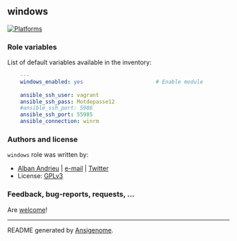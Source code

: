 ## windows

  [![Platforms](http://img.shields.io/badge/platforms-windows-lightgrey.svg?style=flat)](#)





### Role variables

List of default variables available in the inventory:

```yaml
    ---
    windows_enabled: yes                       # Enable module
    
    ansible_ssh_user: vagrant
    ansible_ssh_pass: Motdepasse12
    #ansible_ssh_port: 5986
    ansible_ssh_port: 55985
    ansible_connection: winrm
```




### Authors and license

`windows` role was written by:
- [Alban Andrieu](nabla.mobi) | [e-mail](mailto:alban.andrieu@free.fr) | [Twitter](https://twitter.com/AlbanAndrieu)
- License: [GPLv3](https://tldrlegal.com/license/gnu-general-public-license-v3-%28gpl-3%29)

### Feedback, bug-reports, requests, ...

Are [welcome](https://github.com/AlbanAndrieu/ansible-windows/issues)!

***

README generated by [Ansigenome](https://github.com/nickjj/ansigenome/).
